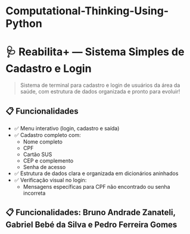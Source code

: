 # Computational-Thinking-Using-Python

# 🩺 Reabilita+ — Sistema Simples de Cadastro e Login

> Sistema de terminal para cadastro e login de usuários da área da saúde, com estrutura de dados organizada e pronto para evoluir!

## 📋 Funcionalidades

- ✅ Menu interativo (login, cadastro e saída)
- ✅ Cadastro completo com:
  - Nome completo
  - CPF
  - Cartão SUS
  - CEP e complemento
  - Senha de acesso
- ✅ Estrutura de dados clara e organizada em dicionários aninhados
- ✅ Verificação visual no login:
  - Mensagens específicas para CPF não encontrado ou senha incorreta

## 📋 Funcionalidades: **Bruno Andrade Zanateli, Gabriel Bebé da Silva e Pedro Ferreira Gomes**
